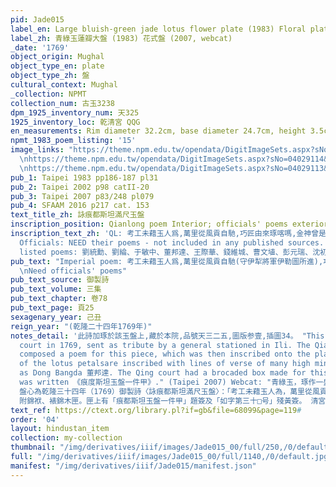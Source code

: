 ```yaml
---
pid: Jade015
label_en: Large bluish-green jade lotus flower plate (1983) Floral plate (2007, webcat)
label_zh: 青綠玉蓮瓣大盤 (1983) 花式盤 (2007, webcat)
_date: '1769'
object_origin: Mughal
object_type_en: plate
object_type_zh: 盤
cultural_context: Mughal
_collection: NPMT
collection_num: 古玉3238
dpm_1925_inventory_num: 天325
1925_inventory_loc: 乾清宮 QQG
en_measurements: Rim diameter 32.2cm, base diameter 24.7cm, height 3.5cm
npmt_1983_poem_listing: '15'
image_links: "https://theme.npm.edu.tw/opendata/DigitImageSets.aspx?sNo=04029115&Key=%E8%8A%B1%E5%BC%8F%E7%8E%89%E7%9B%A4&pageNo=1
  \nhttps://theme.npm.edu.tw/opendata/DigitImageSets.aspx?sNo=04029114&Key=%E8%8A%B1%E5%BC%8F%E7%8E%89%E7%9B%A4&pageNo=1
  \nhttps://theme.npm.edu.tw/opendata/DigitImageSets.aspx?sNo=04029113&Key=%E8%8A%B1%E5%BC%8F%E7%8E%89%E7%9B%A4&pageNo=1"
pub_1: Taipei 1983 pp186-187 pl31
pub_2: Taipei 2002 p98 catII-20
pub_3: Taipei 2007 p83/248 pl079
pub_4: SFAAM 2016 p217 cat. 153
text_title_zh: 詠痕都斯坦滿尺玉盤
inscription_position: Qianlong poem Interior; officials' poems exterior
inscription_text_zh: 'QL: 考工未藉玉人爲,萬里從風貢自馳,巧匠由來琢喀嗎,金神曾是守熏池,規圓外復出瓜瓣,尺滿中仍結菃蕤,不寶華囂寳獻善,王孫圉語厪吾思。
  Officials: NEED their poems - not included in any published sources. Officials with
  listed poems: 劉統勳、劉綸、于敏中、董邦達、王際華、錢維城、曹文埴、彭元瑞、沈初、董誥等人'
pub_text: "Imperial poem: 考工未藉玉人爲,萬里從風貢自馳(守伊犁將軍伊勒圖所進),巧匠由來琢喀嗎(回之古巧匠名),金神曾是守熏池,規圓外復出瓜瓣,尺滿中仍結菃蕤,不寶華囂寶獻善,王孫圉語厪吾思。
  \nNeed officials' poems"
pub_text_source: 御製詩
pub_text_volume: 三集
pub_text_chapter: 卷78
pub_text_page: 頁25
sexagenary_year: 己丑
reign_year: "(乾隆二十四年1769年)"
notes_detail: '此詩加琢於該玉盤上,藏於本院,品號天三二五,圖版参壹,插圖34。 "This large plate came into the Qing
  court in 1769, sent as tribute by a general stationed in Ili. The Qianlong emperor
  composed a poem for this piece, which was then inscribed onto the plate. The outside
  of the lotus petalsare inscribed with lines of verse of many high ministers, such
  as Dong Bangda 董邦達. The Qing court had a brocaded box made for this jade, on which
  was written 《痕度斯坦玉盤一件甲》." (Taipei 2007) Webcat: "青綠玉，琢作一盛開的二十瓣蓮花形大盤，盤心雕一平展的小花，底光平。全器厚大結實，是雜揉了厚實質感與細緻作工於一體的蒙兀兒帝國玉器作品。
  盤心為乾隆三十四年（1769）御製詩〈詠痕都斯坦滿尺玉盤〉：「考工未藉玉人為，萬里從風貢自馳。巧匠由來琢喀馬，金神曾是守重池。規圓外復出瓜瓣，尺滿中仍結菃蕤。不寶華囂寶獻善，王孫圉語廑吾恩。」及「己丑新正月御題」下接「乾」「隆」二印文。詩錄於《御製詩二集》卷65頁18。盤外壁為劉統勳、劉綸、于敏中、董邦達、王際華、錢維城、曹文埴、彭元瑞、沈初、董誥等人的唱和之作，展現乾隆皇帝與詞臣文會的景象。
  附錦袱、裱錦木匣。匣上有「痕都斯坦玉盤一件甲」題簽及「如字第三十□号」殘黃簽。 清宮舊藏，原儲於紫禁城乾清宮。"'
text_ref: https://ctext.org/library.pl?if=gb&file=68099&page=119#
order: '04'
layout: hindustan_item
collection: my-collection
thumbnail: "/img/derivatives/iiif/images/Jade015_00/full/250,/0/default.jpg"
full: "/img/derivatives/iiif/images/Jade015_00/full/1140,/0/default.jpg"
manifest: "/img/derivatives/iiif/Jade015/manifest.json"
---
```

